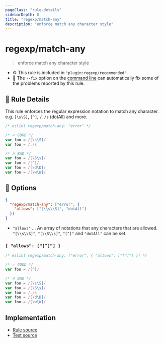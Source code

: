 ```yaml
---
pageClass: "rule-details"
sidebarDepth: 0
title: "regexp/match-any"
description: "enforce match any character style"
---
```

# regexp/match-any

> enforce match any character style

- :gear: This rule is included in `"plugin:regexp/recommended"`.
- :wrench: The `--fix` option on the [command line](https://eslint.org/docs/user-guide/command-line-interface#fixing-problems) can automatically fix some of the problems reported by this rule.

## :book: Rule Details

This rule enforces the regular expression notation to match any character.  
e.g. `[\s\S]`, `[^]`, `/./s` (dotAll) and more.

<eslint-code-block fix>

```js
/* eslint regexp/match-any: "error" */

/* ✓ GOOD */
var foo = /[\s\S]/
var foo = /./s

/* ✗ BAD */
var foo = /[\S\s]/
var foo = /[^]/
var foo = /[\d\D]/
var foo = /[\w\W]/
```

</eslint-code-block>

## :wrench: Options

```json
{
  "regexp/match-any": ["error", {
    "allows": ["[\\s\\S]", "dotAll"]
  }]
}
```

- `"allows"` ... An array of notations that any characters that are allowed.  
  `"[\\s\\S]"`, `"[\\S\\s]"`, `"[^]"` and `"dotAll"` can be set.

### `{ "allows": ["[^]"] }`

<eslint-code-block fix>

```js
/* eslint regexp/match-any: ["error", { "allows": ["[^]"] }] */

/* ✓ GOOD */
var foo = /[^]/

/* ✗ BAD */
var foo = /[\s\S]/
var foo = /[\S\s]/
var foo = /./s
var foo = /[\d\D]/
var foo = /[\w\W]/
```

</eslint-code-block>

## Implementation

- [Rule source](https://github.com/ota-meshi/eslint-plugin-regexp/blob/master/lib/rules/match-any.ts)
- [Test source](https://github.com/ota-meshi/eslint-plugin-regexp/blob/master/tests/lib/rules/match-any.js)

